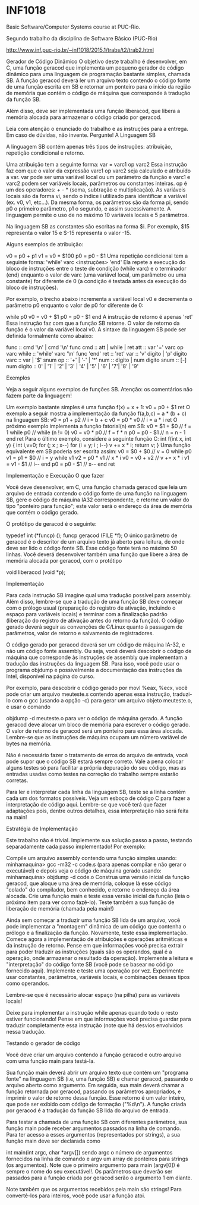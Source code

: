 # INF1018
Basic Software/Computer Systems course at PUC-Rio.

Segundo trabalho da disciplina de Software Básico (PUC-Rio)

http://www.inf.puc-rio.br/~inf1018/2015.1/trabs/t2/trab2.html

Gerador de Código Dinâmico
O objetivo deste trabalho é desenvolver, em C, uma função geracod que implementa um pequeno gerador de código dinâmico para uma linguagem de programação bastante simples, chamada SB.
A função geracod deverá ler um arquivo texto contendo o código fonte de uma função escrita em SB e retornar um ponteiro para o início da região de memória que contém o código de máquina que corresponde à tradução da função SB.

Além disso, deve ser implementada uma função liberacod, que libera a memória alocada para armazenar o código criado por geracod.

Leia com atenção o enunciado do trabalho e as instruções para a entrega. Em caso de dúvidas, não invente. Pergunte!
A Linguagem SB

A linguagem SB contém apenas três tipos de instruções: atribuição, repetição condicional e retorno.

Uma atribuição tem a seguinte forma:
var = varc1 op varc2
Essa instrução faz com que o valor da expressão varc1 op varc2 seja calculado e atribuído a var. var pode ser uma variável local ou um parâmetro da função e varc1 e varc2 podem ser variáveis locais, parâmetros ou constantes inteiras. op é um dos operadores: + - * (soma, subtração e multiplicação).
As variáveis locais são da forma vi, sendo o índice i utilizado para identificar a variável (ex. v0, v1, etc...). Da mesma forma, os parâmetros são da forma pi, sendo p0 o primeiro parâmetro, p1 o segundo, e assim sucessivamente. A linguagem permite o uso de no máximo 10 variáveis locais e 5 parâmetros.

Na linguagem SB as constantes são escritas na forma $i. Por exemplo, $15 representa o valor 15 e $-15 representa o valor -15.

Alguns exemplos de atribuição:

v0 = p0 + p1
v1 = v0 * $100
p0 = p0 - $1
Uma repetição condicional tem a seguinte forma:
'while' varc 
<instruções>
'end'
Ela repete a execução do bloco de instruções entre o teste de condição (while varc) e o terminador (end) enquanto o valor de varc (uma variável local, um parâmetro ou uma constante) for diferente de 0 (a condição é testada antes da execução do bloco de instruções).

Por exemplo, o trecho abaixo incrementa a variável local v0 e decrementa o parâmetro p0 enquanto o valor de p0 for diferente de 0:

while p0
v0 = v0 + $1
p0 = p0 - $1
end
A instrução de retorno é apenas
'ret'
Essa instrução faz com que a função SB retorne. O valor de retorno da função é o valor da variável local v0.
A sintaxe da linguagem SB pode ser definida formalmente como abaixo:

func	::	cmd '\n' | cmd '\n' func
cmd	::	att | while | ret
att	::	var '=' varc op varc
while	::	'while' varc '\n' func 'end'
ret	::	'ret'
var	::	'v' digito | 'p' digito
varc	::	var | '$' snum
op	::	'+' | '-' | '*'
num	::	digito | num digito
snum	::	[-] num
digito	::	0' | '1' | '2' | '3' | '4' | '5' | '6' | '7'| '8' | '9'

Exemplos

Veja a seguir alguns exemplos de funções SB. Atenção: os comentários não fazem parte da linguagem!

Um exemplo bastante simples é uma função f(x) = x + 1:
v0 = p0 + $1
ret
O exemplo a seguir mostra a implementação da função f(a,b,c) = a * (b + c) na linguagem SB:
v0 = p1 + p2	// i = b + c
v0 = p0 * v0	// i = a * i
ret
O próximo exemplo implementa a função fatorial(n) em SB:
v0 = $1 + $0 	// f = 1
while p0	// while (n != 0)
v0 = v0 * p0 	// f = f * n
p0 = p0 - $1 	// n = n - 1
end
ret
Para o último exemplo, considere a seguinte função C:
int f(int x, int y) {
  int i,v=0;
  for (; x ; x--)
    for (i = y; i ; i--)
      v += x * i;
  return v;
}
Uma função equivalente em SB poderia ser escrita assim:
v0 = $0 + $0 	// v = 0
while p0
v1 = p1 + $0    // i = y
while v1
v2 = p0 * v1    // x * i
v0 = v0 + v2    // v += x * i
v1 = v1 - $1	// i--
end
p0 = p0 - $1	// x--
end
ret

Implementação e Execução
O que fazer

Você deve desenvolver, em C, uma função chamada geracod que leia um arquivo de entrada contendo o código fonte de uma função na linguagem SB, gere o código de máquina IA32 correspondente, e retorne um valor do tipo "ponteiro para função"; este valor será o endereço da área de memória que contém o código gerado.

O protótipo de geracod é o seguinte:

typedef int (*funcp) ();
funcp geracod (FILE *f);
O único parâmetro de geracod é o descritor de um arquivo texto já aberto para leitura, de onde deve ser lido o código fonte SB. Esse código fonte terá no máximo 50 linhas.
Você deverá desenvolver também uma função que libere a área de memória alocada por geracod, com o protótipo

void liberacod (void *p);

Implementação

Para cada instrução SB imagine qual uma tradução possível para assembly. Além disso, lembre-se que a tradução de uma função SB deve começar com o prólogo usual (preparação do registro de ativação, incluindo o espaço para variáveis locais) e terminar com a finalização padrão (liberação do registro de ativação antes do retorno da função). O código gerado deverá seguir as convenções de C/Linux quanto à passagem de parâmetros, valor de retorno e salvamento de registradores.

O código gerado por geracod deverá ser um código de máquina IA-32, e não um código fonte assembly. Ou seja, você deverá descobrir o código de máquina que corresponde às instruções de assembly que implementam a tradução das instruções da linguagem SB. Para isso, você pode usar o programa objdump e possivelmente a documentação das instruções da Intel, disponível na página do curso.

Por exemplo, para descobrir o código gerado por movl %eax, %ecx, você pode criar um arquivo meuteste.s contendo apenas essa instrução, traduzi-lo com o gcc (usando a opção -c) para gerar um arquivo objeto meuteste.o, e usar o comando

objdump -d meuteste.o
para ver o código de máquina gerado.
A função geracod deve alocar um bloco de memória para escrever o código gerado. O valor de retorno de geracod será um ponteiro para essa área alocada. Lembre-se que as instruções de máquina ocupam um número variável de bytes na memória.

Não é necessário fazer o tratamento de erros do arquivo de entrada, você pode supor que o código SB estará sempre correto. Vale a pena colocar alguns testes só para facilitar a própria depuração do seu código, mas as entradas usadas como testes na correção do trabalho sempre estarão corretas.

Para ler e interpretar cada linha da linguagem SB, teste se a linha contém cada um dos formatos possíveis. Veja um esboço de código C para fazer a interpretação de código aqui. Lembre-se que você terá que fazer adaptações pois, dentre outros detalhes, essa interpretação não será feita na main! 

Estratégia de Implementação

Este trabalho não é trivial. Implemente sua solução passo a passo, testando separadamente cada passo implementado!
Por exemplo:

Compile um arquivo assembly contendo uma função simples usando:
minhamaquina> gcc -m32 -c code.s
(para apenas compilar e não gerar o executável) e depois veja o código de máquina gerado usando:
minhamaquina> objdump -d code.o
Construa uma versão inicial da função geracod, que aloque uma área de memória, coloque lá esse código "colado" do compilador, bem conhecido, e retorne o endereço da área alocada.
Crie uma função main e teste essa versão inicial da função (leia o próximo item para ver como fazê-lo). Teste também a sua função de liberação de memória (chamada pela main!)

Ainda sem começar a traduzir uma função SB lida de um arquivo, você pode implementar a "montagem" dinâmica de um código que contenha o prólogo e a finalização da função. Novamente, teste essa implementação.
Comece agora a implementação de atribuições e operações aritméticas e da instrução de retorno. Pense em que informações você precisa extrair para poder traduzir as instruções (quais são os operandos, qual é a operação, onde armazenar o resultado da operação). Implemente a leitura e "interpretação" do código fonte SB (você pode se basear no código fornecido aqui).
Implemente e teste uma operação por vez. Experimente usar constantes, parâmetros, variáveis locais, e combinações desses tipos como operandos.

Lembre-se que é necessário alocar espaço (na pilha) para as variáveis locais!

Deixe para implementar a instrução while apenas quando todo o resto estiver funcionando!
Pense em que informações você precisa guardar para traduzir completamente essa instrução (note que há desvios envolvidos nessa tradução.

Testando o gerador de código

Você deve criar um arquivo contendo a função geracod e outro arquivo com uma função main para testá-la.

Sua função main deverá abrir um arquivo texto que contém um "programa fonte" na linguagem SB (i.e, uma função SB) e chamar geracod, passando o arquivo aberto como argumento. Em seguida, sua main deverá chamar a função retornada por geracod, passando os parâmetros apropriados, e imprimir o valor de retorno dessa função. Esse retorno é um valor inteiro, que pode ser exibido com código de formação ("%d\n"). A função criada por geracod é a tradução da função SB lida do arquivo de entrada.

Para testar a chamada de uma função SB com diferentes parâmetros, sua função main pode receber argumentos passados na linha de comando. Para ter acesso a esses argumentos (representados por strings), a sua função main deve ser declarada como

int main(int argc, char *argv[])
sendo argc o número de argumentos fornecidos na linha de comando e argv um array de ponteiros para strings (os argumentos).
Note que o primeiro argumento para main (argv[0]) é sempre o nome do seu executável!. Os parâmetros que deverão ser passados para a função criada por geracod serão o argumento 1 em diante.

Note também que os argumentos recebidos pela main são strings! Para convertê-los para inteiros, você pode usar a função atoi. 
